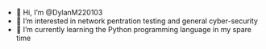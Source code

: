 - 👋 Hi, I’m @DylanM220103
- 👀 I’m interested in network pentration testing and general cyber-security
- 🌱 I’m currently learning the Python programming language in my spare time

<!---
DylanM220103/DylanM220103 is a ✨ special ✨ repository because its `README.md` (this file) appears on your GitHub profile.
You can click the Preview link to take a look at your changes.
--->
